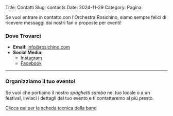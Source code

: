 Title: Contatti
Slug: contacts
Date: 2024-11-29
Category: Pagina

Se vuoi entrare in contatto con l'Orchestra Rosichino, siamo sempre felici di ricevere messaggi dai nostri fan o proposte per eventi!

### Dove Trovarci
- **Email**: [info@rosichino.com](mailto:info@rosichino.com)
- **Social Media**:
  - [Instagram](https://instagram.com/rosichino)
  - [Facebook](https://facebook.com/rosichino)
---
### Organizziamo il tuo evento!
Se vuoi che portiamo il nostro *spaghetti samba* nel tuo locale o a un festival, inviaci i dettagli del tuo evento e ti contatteremo al più presto.

 <a href="/pages/scheda-tecnica.html" class="btn btn-danger">Clicca qui per la scheda tecnica della band</a>
